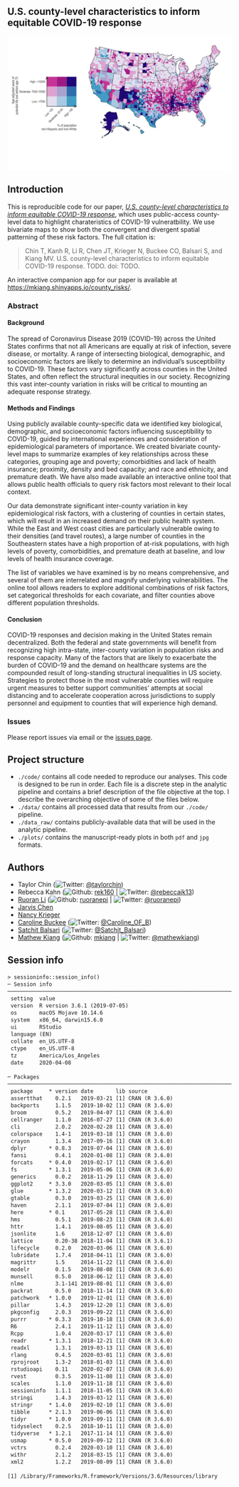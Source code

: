 
<!-- README.md is generated from README.Rmd. Please edit that file -->

## U.S. county-level characteristics to inform equitable COVID-19 response

<p align="center">

<img src="./plots/fig04_bivariate_nonwhite_premature_mort.jpg" width="650px" style="display: block; margin: auto;" />

</p>

## Introduction

This is reproducible code for our paper, [*U.S. county-level
characteristics to inform equitable COVID-19 response*](TODO), which
uses public-access county-level data to highlight charateristics of
COVID-19 vulneratbility. We use bivariate maps to show both the
convergent and divergent spatial patterning of these risk factors. The
full citation is:

> Chin T, Kanh R, Li R, Chen JT, Krieger N, Buckee CO, Balsari S, and
> Kiang MV. U.S. county-level characteristics to inform equitable
> COVID-19 response. TODO. doi: TODO.

An interactive companion app for our paper is available at
<https://mkiang.shinyapps.io/county_risks/>.

### Abstract

#### Background

The spread of Coronavirus Disease 2019 (COVID-19) across the United
States confirms that not all Americans are equally at risk of infection,
severe disease, or mortality. A range of intersecting biological,
demographic, and socioeconomic factors are likely to determine an
individual’s susceptibility to COVID-19. These factors vary
significantly across counties in the United States, and often reflect
the structural inequities in our society. Recognizing this vast
inter-county variation in risks will be critical to mounting an adequate
response strategy.

#### Methods and Findings

Using publicly available county-specific data we identified key
biological, demographic, and socioeconomic factors influencing
susceptibility to COVID-19, guided by international experiences and
consideration of epidemiological parameters of importance. We created
bivariate county-level maps to summarize examples of key relationships
across these categories, grouping age and poverty; comorbidities and
lack of health insurance; proximity, density and bed capacity; and race
and ethnicity, and premature death. We have also made available an
interactive online tool that allows public health officials to query
risk factors most relevant to their local context.

Our data demonstrate significant inter-county variation in key
epidemiological risk factors, with a clustering of counties in certain
states, which will result in an increased demand on their public health
system. While the East and West coast cities are particularly vulnerable
owing to their densities (and travel routes), a large number of counties
in the Southeastern states have a high proportion of at-risk
populations, with high levels of poverty, comorbidities, and premature
death at baseline, and low levels of health insurance coverage.

The list of variables we have examined is by no means comprehensive, and
several of them are interrelated and magnify underlying vulnerabilities.
The online tool allows readers to explore additional combinations of
risk factors, set categorical thresholds for each covariate, and filter
counties above different population thresholds.

#### Conclusion

COVID-19 responses and decision making in the United States remain
decentralized. Both the federal and state governments will benefit from
recognizing high intra-state, inter-county variation in population risks
and response capacity. Many of the factors that are likely to exacerbate
the burden of COVID-19 and the demand on healthcare systems are the
compounded result of long-standing structural inequalities in US
society. Strategies to protect those in the most vulnerable counties
will require urgent measures to better support communities’ attempts at
social distancing and to accelerate cooperation across jurisdictions to
supply personnel and equipment to counties that will experience high
demand.

### Issues

Please report issues via email or the [issues
page](https://github.com/mkiang/county_preparedness/issues).

## Project structure

  - `./code/` contains all code needed to reproduce our analyses. This
    code is designed to be run in order. Each file is a discrete step in
    the analytic pipeline and contains a brief description of the file
    objective at the top. I describe the overarching objective of some
    of the files below.
  - `./data/` contains all processed data that results from our
    `./code/` pipeline.
  - `./data_raw/` contains publicly-available data that will be used in
    the analytic pipeline.
  - `./plots/` contains the manuscript-ready plots in both `pdf` and
    `jpg` formats.

## Authors

  - Taylor Chin (![Twitter](http://i.imgur.com/wWzX9uB.png):
    [@taylorchin](https://twitter.com/taylorchin))
  - Rebecca Kahn (![Github](http://i.imgur.com/9I6NRUm.png):
    [rek160](https://github.com/rek160) |
    ![Twitter](http://i.imgur.com/wWzX9uB.png):
    [@rebeccajk13](https://twitter.com/rebeccajk13))
  - [Ruoran Li](https://scholar.harvard.edu/rli/home)
    (![Github](http://i.imgur.com/9I6NRUm.png):
    [ruoranepi](https://github.com/ruoranepi) |
    ![Twitter](http://i.imgur.com/wWzX9uB.png):
    [@ruoranepi](https://twitter.com/ruoranepi))
  - [Jarvis
    Chen](https://www.dfhcc.harvard.edu/insider/member-detail/member/jarvis-t-chen-scd/)
  - [Nancy Krieger](https://www.hsph.harvard.edu/nancy-krieger/)
  - [Caroline
    Buckee](https://www.hsph.harvard.edu/magazine/magazine_article/the-uses-of-outrage/)
    (![Twitter](http://i.imgur.com/wWzX9uB.png):
    [@Caroline\_OF\_B](https://twitter.com/Caroline_OF_B))
  - [Satchit Balsari](https://fxb.harvard.edu/people/satchit-balsari/)
    (![Twitter](http://i.imgur.com/wWzX9uB.png):
    [@Satchit\_Balsari](https://twitter.com/Satchit_Balsari))
  - [Mathew Kiang](https://mathewkiang.com)
    (![Github](http://i.imgur.com/9I6NRUm.png):
    [mkiang](https://github.com/mkiang) |
    ![Twitter](http://i.imgur.com/wWzX9uB.png):
    [@mathewkiang](https://twitter.com/mathewkiang))

## Session info

    > sessioninfo::session_info()
    ─ Session info ───────────────────────────────────────────────────────────────────────────────────────────────────────────────────
     setting  value                       
     version  R version 3.6.1 (2019-07-05)
     os       macOS Mojave 10.14.6        
     system   x86_64, darwin15.6.0        
     ui       RStudio                     
     language (EN)                        
     collate  en_US.UTF-8                 
     ctype    en_US.UTF-8                 
     tz       America/Los_Angeles         
     date     2020-04-08                  
    
    ─ Packages ───────────────────────────────────────────────────────────────────────────────────────────────────────────────────────
     package     * version date       lib source        
     assertthat    0.2.1   2019-03-21 [1] CRAN (R 3.6.0)
     backports     1.1.5   2019-10-02 [1] CRAN (R 3.6.0)
     broom         0.5.2   2019-04-07 [1] CRAN (R 3.6.0)
     cellranger    1.1.0   2016-07-27 [1] CRAN (R 3.6.0)
     cli           2.0.2   2020-02-28 [1] CRAN (R 3.6.0)
     colorspace    1.4-1   2019-03-18 [1] CRAN (R 3.6.0)
     crayon        1.3.4   2017-09-16 [1] CRAN (R 3.6.0)
     dplyr       * 0.8.3   2019-07-04 [1] CRAN (R 3.6.0)
     fansi         0.4.1   2020-01-08 [1] CRAN (R 3.6.0)
     forcats     * 0.4.0   2019-02-17 [1] CRAN (R 3.6.0)
     fs          * 1.3.1   2019-05-06 [1] CRAN (R 3.6.0)
     generics      0.0.2   2018-11-29 [1] CRAN (R 3.6.0)
     ggplot2     * 3.3.0   2020-03-05 [1] CRAN (R 3.6.0)
     glue        * 1.3.2   2020-03-12 [1] CRAN (R 3.6.0)
     gtable        0.3.0   2019-03-25 [1] CRAN (R 3.6.0)
     haven         2.1.1   2019-07-04 [1] CRAN (R 3.6.0)
     here        * 0.1     2017-05-28 [1] CRAN (R 3.6.0)
     hms           0.5.1   2019-08-23 [1] CRAN (R 3.6.0)
     httr          1.4.1   2019-08-05 [1] CRAN (R 3.6.0)
     jsonlite      1.6     2018-12-07 [1] CRAN (R 3.6.0)
     lattice       0.20-38 2018-11-04 [1] CRAN (R 3.6.1)
     lifecycle     0.2.0   2020-03-06 [1] CRAN (R 3.6.0)
     lubridate     1.7.4   2018-04-11 [1] CRAN (R 3.6.0)
     magrittr      1.5     2014-11-22 [1] CRAN (R 3.6.0)
     modelr        0.1.5   2019-08-08 [1] CRAN (R 3.6.0)
     munsell       0.5.0   2018-06-12 [1] CRAN (R 3.6.0)
     nlme          3.1-141 2019-08-01 [1] CRAN (R 3.6.0)
     packrat       0.5.0   2018-11-14 [1] CRAN (R 3.6.0)
     patchwork   * 1.0.0   2019-12-01 [1] CRAN (R 3.6.0)
     pillar        1.4.3   2019-12-20 [1] CRAN (R 3.6.0)
     pkgconfig     2.0.3   2019-09-22 [1] CRAN (R 3.6.0)
     purrr       * 0.3.3   2019-10-18 [1] CRAN (R 3.6.0)
     R6            2.4.1   2019-11-12 [1] CRAN (R 3.6.0)
     Rcpp          1.0.4   2020-03-17 [1] CRAN (R 3.6.0)
     readr       * 1.3.1   2018-12-21 [1] CRAN (R 3.6.0)
     readxl        1.3.1   2019-03-13 [1] CRAN (R 3.6.0)
     rlang         0.4.5   2020-03-01 [1] CRAN (R 3.6.0)
     rprojroot     1.3-2   2018-01-03 [1] CRAN (R 3.6.0)
     rstudioapi    0.11    2020-02-07 [1] CRAN (R 3.6.0)
     rvest         0.3.5   2019-11-08 [1] CRAN (R 3.6.0)
     scales        1.1.0   2019-11-18 [1] CRAN (R 3.6.0)
     sessioninfo   1.1.1   2018-11-05 [1] CRAN (R 3.6.0)
     stringi       1.4.3   2019-03-12 [1] CRAN (R 3.6.0)
     stringr     * 1.4.0   2019-02-10 [1] CRAN (R 3.6.0)
     tibble      * 2.1.3   2019-06-06 [1] CRAN (R 3.6.0)
     tidyr       * 1.0.0   2019-09-11 [1] CRAN (R 3.6.0)
     tidyselect    0.2.5   2018-10-11 [1] CRAN (R 3.6.0)
     tidyverse   * 1.2.1   2017-11-14 [1] CRAN (R 3.6.0)
     usmap       * 0.5.0   2019-09-12 [1] CRAN (R 3.6.0)
     vctrs         0.2.4   2020-03-10 [1] CRAN (R 3.6.0)
     withr         2.1.2   2018-03-15 [1] CRAN (R 3.6.0)
     xml2          1.2.2   2019-08-09 [1] CRAN (R 3.6.0)
    
    [1] /Library/Frameworks/R.framework/Versions/3.6/Resources/library
